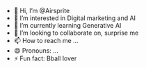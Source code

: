 - 👋 Hi, I’m @Airsprite
- 👀 I’m interested in Digital marketing and AI
- 🌱 I’m currently learning Generative AI
- 💞️ I’m looking to collaborate on, surprise me
- 📫 How to reach me ...
- 😄 Pronouns: ...
- ⚡ Fun fact: Bball lover

<!---
Airsprite/Airsprite is a ✨ special ✨ repository because its `README.md` (this file) appears on your GitHub profile.
You can click the Preview link to take a look at your changes.
--->
